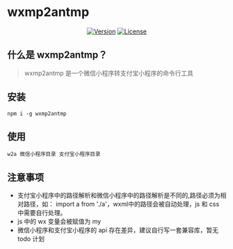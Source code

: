 # wxmp2antmp

<p align="center">
  <a href="https://www.npmjs.com/package/wxmp2antmp"><img src="https://img.shields.io/npm/v/wxmp2antmp.svg" alt="Version"></a>
  <a href="https://www.npmjs.com/package/wxmp2antmp"><img src="https://img.shields.io/npm/l/wxmp2antmp.svg" alt="License"></a>
  <br>
</p>

## 什么是 wxmp2antmp？

> wxmp2antmp 是一个微信小程序转支付宝小程序的命令行工具

## 安装

`npm i -g wxmp2antmp`

## 使用

`w2a 微信小程序目录 支付宝小程序目录`

## 注意事项

* 支付宝小程序中的路径解析和微信小程序中的路径解析是不同的,路径必须为相对路径，如： import a from './a'，wxml中的路径会被自动处理，js 和 css 中需要自行处理。
* js 中的 wx 变量会被赋值为 my
* 微信小程序和支付宝小程序的 api 存在差异，建议自行写一套兼容库，暂无 todo 计划

